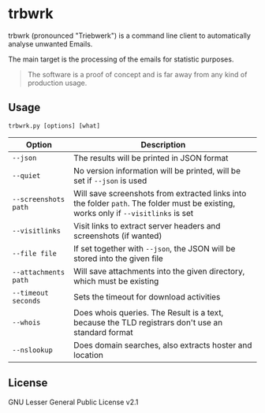 # trbwrk

trbwrk (pronounced "Triebwerk") is a command line client to automatically analyse unwanted Emails.

The main target is the processing of the emails for statistic purposes.

> The software is a proof of concept and is far away from any kind of production usage.

## Usage

`trbwrk.py [options] [what]`

|Option|Description|
|-|-|
|`--json`|The results will be printed in JSON format|
|`--quiet`|No version information will be printed, will be set if `--json` is used|
|`--screenshots path`|Will save screenshots from extracted links into the folder `path`. The folder must be existing, works only if `--visitlinks`  is set|
|`--visitlinks`|Visit links to extract server headers and screenshots (if wanted)|
|`--file file`|If set together with `--json`, the JSON will be stored into the given file|
|`--attachments path`|Will save attachments into the given directory, which must be existing|
|`--timeout seconds`|Sets the timeout for download activities|
|`--whois`|Does whois queries. The Result is a text, because the TLD registrars don't use an standard format|
|`--nslookup`|Does domain searches, also extracts hoster and location|



## License

GNU Lesser General Public License v2.1